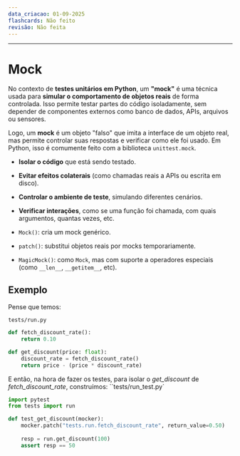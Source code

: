 ```yaml
---
data_criacao: 01-09-2025
flashcards: Não feito
revisão: Não feita
---
```


---

# Mock

No contexto de **testes unitários em Python**, um **"mock"** é uma técnica usada para **simular o comportamento de objetos reais** de forma controlada. Isso permite testar partes do código isoladamente, sem depender de componentes externos como banco de dados, APIs, arquivos ou sensores.

Logo, um **mock** é um objeto "falso" que imita a interface de um objeto real, mas permite controlar suas respostas e verificar como ele foi usado. Em Python, isso é comumente feito com a biblioteca `unittest.mock`.

- **Isolar o código** que está sendo testado.
- **Evitar efeitos colaterais** (como chamadas reais a APIs ou escrita em disco).
- **Controlar o ambiente de teste**, simulando diferentes cenários.
- **Verificar interações**, como se uma função foi chamada, com quais argumentos, quantas vezes, etc.

- `Mock()`: cria um mock genérico.
- `patch()`: substitui objetos reais por mocks temporariamente.
- `MagicMock()`: como `Mock`, mas com suporte a operadores especiais (como `__len__`, `__getitem__`, etc).

## Exemplo

Pense que temos:

`tests/run.py`
```Python
def fetch_discount_rate():
	return 0.10

def get_discount(price: float):
	discount_rate = fetch_discount_rate()
	return price - (price * discount_rate)

```

E então, na hora de fazer os testes, para isolar o *get_discount* de *fetch_discount_rate*, construímos:
``tests/run_test.py`
```Python
import pytest
from tests import run

def test_get_discount(mocker):
	mocker.patch("tests.run.fetch_discount_rate", return_value=0.50)
	
	resp = run.get_discount(100)
	assert resp == 50
```